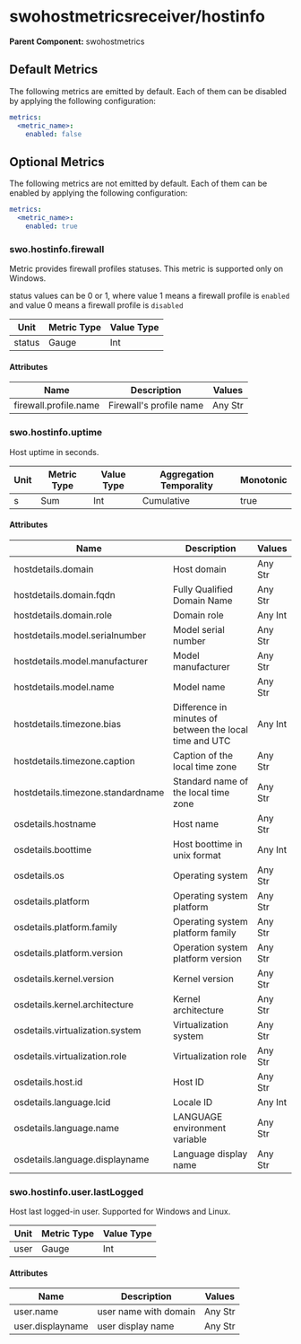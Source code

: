 [comment]: <> (Code generated by mdatagen. DO NOT EDIT.)

# swohostmetricsreceiver/hostinfo

**Parent Component:** swohostmetrics

## Default Metrics

The following metrics are emitted by default. Each of them can be disabled by applying the following configuration:

```yaml
metrics:
  <metric_name>:
    enabled: false
```

## Optional Metrics

The following metrics are not emitted by default. Each of them can be enabled by applying the following configuration:

```yaml
metrics:
  <metric_name>:
    enabled: true
```

### swo.hostinfo.firewall

Metric provides firewall profiles statuses. This metric is supported only on Windows.

status values can be 0 or 1, where value 1 means a firewall profile is `enabled` and value 0 means a firewall profile is `disabled`

| Unit | Metric Type | Value Type |
| ---- | ----------- | ---------- |
| status | Gauge | Int |

#### Attributes

| Name | Description | Values |
| ---- | ----------- | ------ |
| firewall.profile.name | Firewall's profile name | Any Str |

### swo.hostinfo.uptime

Host uptime in seconds.

| Unit | Metric Type | Value Type | Aggregation Temporality | Monotonic |
| ---- | ----------- | ---------- | ----------------------- | --------- |
| s | Sum | Int | Cumulative | true |

#### Attributes

| Name | Description | Values |
| ---- | ----------- | ------ |
| hostdetails.domain | Host domain | Any Str |
| hostdetails.domain.fqdn | Fully Qualified Domain Name | Any Str |
| hostdetails.domain.role | Domain role | Any Int |
| hostdetails.model.serialnumber | Model serial number | Any Str |
| hostdetails.model.manufacturer | Model manufacturer | Any Str |
| hostdetails.model.name | Model name | Any Str |
| hostdetails.timezone.bias | Difference in minutes of between the local time and UTC | Any Int |
| hostdetails.timezone.caption | Caption of the local time zone | Any Str |
| hostdetails.timezone.standardname | Standard name of the local time zone | Any Str |
| osdetails.hostname | Host name | Any Str |
| osdetails.boottime | Host boottime in unix format | Any Int |
| osdetails.os | Operating system | Any Str |
| osdetails.platform | Operating system platform | Any Str |
| osdetails.platform.family | Operating system platform family | Any Str |
| osdetails.platform.version | Operation system platform version | Any Str |
| osdetails.kernel.version | Kernel version | Any Str |
| osdetails.kernel.architecture | Kernel architecture | Any Str |
| osdetails.virtualization.system | Virtualization system | Any Str |
| osdetails.virtualization.role | Virtualization role | Any Str |
| osdetails.host.id | Host ID | Any Str |
| osdetails.language.lcid | Locale ID | Any Int |
| osdetails.language.name | LANGUAGE environment variable | Any Str |
| osdetails.language.displayname | Language display name | Any Str |

### swo.hostinfo.user.lastLogged

Host last logged-in user. Supported for Windows and Linux.

| Unit | Metric Type | Value Type |
| ---- | ----------- | ---------- |
| user | Gauge | Int |

#### Attributes

| Name | Description | Values |
| ---- | ----------- | ------ |
| user.name | user name with domain | Any Str |
| user.displayname | user display name | Any Str |
